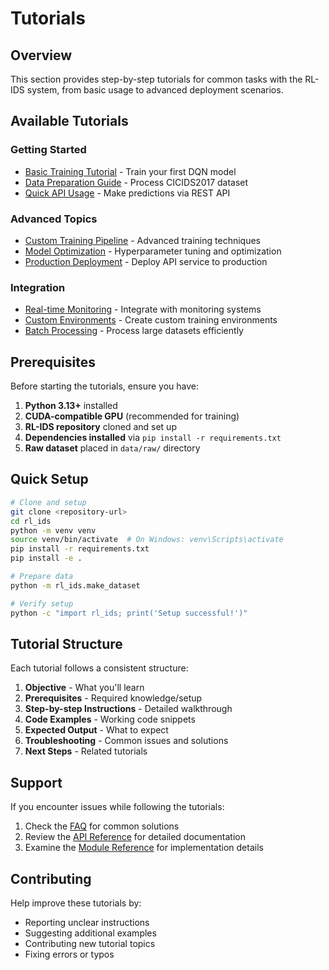 # Tutorials

## Overview

This section provides step-by-step tutorials for common tasks with the RL-IDS system, from basic usage to advanced deployment scenarios.

## Available Tutorials

### Getting Started
- [Basic Training Tutorial](training.md) - Train your first DQN model
- [Data Preparation Guide](data_preparation.md) - Process CICIDS2017 dataset
- [Quick API Usage](api_usage.md) - Make predictions via REST API

### Advanced Topics
- [Custom Training Pipeline](advanced_training.md) - Advanced training techniques
- [Model Optimization](optimization.md) - Hyperparameter tuning and optimization
- [Production Deployment](deployment.md) - Deploy API service to production

### Integration
- [Real-time Monitoring](monitoring.md) - Integrate with monitoring systems
- [Custom Environments](custom_environments.md) - Create custom training environments
- [Batch Processing](batch_processing.md) - Process large datasets efficiently

## Prerequisites

Before starting the tutorials, ensure you have:

1. **Python 3.13+** installed
2. **CUDA-compatible GPU** (recommended for training)
3. **RL-IDS repository** cloned and set up
4. **Dependencies installed** via `pip install -r requirements.txt`
5. **Raw dataset** placed in `data/raw/` directory

## Quick Setup

```bash
# Clone and setup
git clone <repository-url>
cd rl_ids
python -m venv venv
source venv/bin/activate  # On Windows: venv\Scripts\activate
pip install -r requirements.txt
pip install -e .

# Prepare data
python -m rl_ids.make_dataset

# Verify setup
python -c "import rl_ids; print('Setup successful!')"
```

## Tutorial Structure

Each tutorial follows a consistent structure:

1. **Objective** - What you'll learn
2. **Prerequisites** - Required knowledge/setup
3. **Step-by-step Instructions** - Detailed walkthrough
4. **Code Examples** - Working code snippets
5. **Expected Output** - What to expect
6. **Troubleshooting** - Common issues and solutions
7. **Next Steps** - Related tutorials

## Support

If you encounter issues while following the tutorials:

1. Check the [FAQ](../faq.md) for common solutions
2. Review the [API Reference](../api/index.md) for detailed documentation
3. Examine the [Module Reference](../modules/index.md) for implementation details

## Contributing

Help improve these tutorials by:

- Reporting unclear instructions
- Suggesting additional examples
- Contributing new tutorial topics
- Fixing errors or typos
